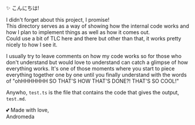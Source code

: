 ✨ こんにちは!

I didn't forget about this project, I promise! \
This directory serves as a way of showing how the internal code works and how I plan to implement things as well as how it comes out. \
Could use a bit of TLC here and there but other than that, it works pretty nicely to how I see it. 

I usually try to leave comments on how my code works so for those who don't understand but would love to understand can catch a glimpse of how everything works. It's one of those moments where you start to piece everything together one by one until you finally understand with the words of "ohHHHHHHH SO THAT'S HOW THAT'S DONE?! THAT'S SO COOL!"

Anywho, `test.ts` is the file that contains the code that gives the output, `test.md`.

💕 Made with love, \
Andromeda